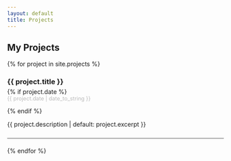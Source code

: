 ```yaml
---
layout: default
title: Projects
---
```

## My Projects

<ul style="list-style: none; padding: 0;">
  {% for project in site.projects %}
    <li style="margin-bottom: 20px; padding-bottom: 10px; border-bottom: 1px solid #555;">
      <h3 style="margin-bottom: 5px;"><a href="{{ project.url | relative_url }}" style="text-decoration: none;">{{ project.title }}</a></h3>
      {% if project.date %}
        <p style="font-size: 0.9em; color: #bbb; margin-top: 0;">{{ project.date | date_to_string }}</p>
      {% endif %}
      <p>{{ project.description | default: project.excerpt }}</p>
    </li>
  {% endfor %}
</ul>
